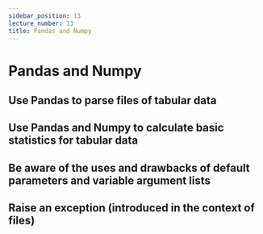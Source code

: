 ```yaml
---
sidebar_position: 13
lecture_number: 13
title: Pandas and Numpy
---
```


# Pandas and Numpy

## Use Pandas to parse files of tabular data
## Use Pandas and Numpy to calculate basic statistics for tabular data
## Be aware of the uses and drawbacks of default parameters and variable argument lists
## Raise an exception (introduced in the context of files)
